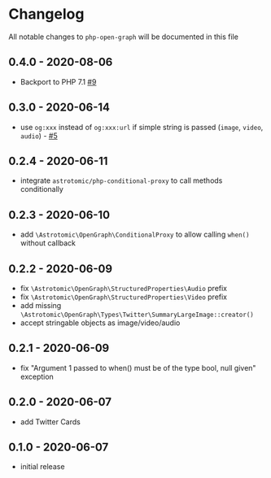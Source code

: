 # Changelog

All notable changes to `php-open-graph` will be documented in this file

## 0.4.0 - 2020-08-06

- Backport to PHP 7.1 [#9](https://github.com/Astrotomic/php-open-graph/pull/9)

## 0.3.0 - 2020-06-14

-   use `og:xxx` instead of `og:xxx:url` if simple string is passed (`image`, `video`, `audio`) - [#5](https://github.com/Astrotomic/php-open-graph/pull/5)

## 0.2.4 - 2020-06-11

-   integrate `astrotomic/php-conditional-proxy` to call methods conditionally

## 0.2.3 - 2020-06-10

-   add `\Astrotomic\OpenGraph\ConditionalProxy` to allow calling `when()` without callback

## 0.2.2 - 2020-06-09

-   fix `\Astrotomic\OpenGraph\StructuredProperties\Audio` prefix
-   fix `\Astrotomic\OpenGraph\StructuredProperties\Video` prefix
-   add missing `\Astrotomic\OpenGraph\Types\Twitter\SummaryLargeImage::creator()`
-   accept stringable objects as image/video/audio

## 0.2.1 - 2020-06-09

-   fix "Argument 1 passed to when() must be of the type bool, null given" exception

## 0.2.0 - 2020-06-07

-   add Twitter Cards

## 0.1.0 - 2020-06-07

-   initial release

